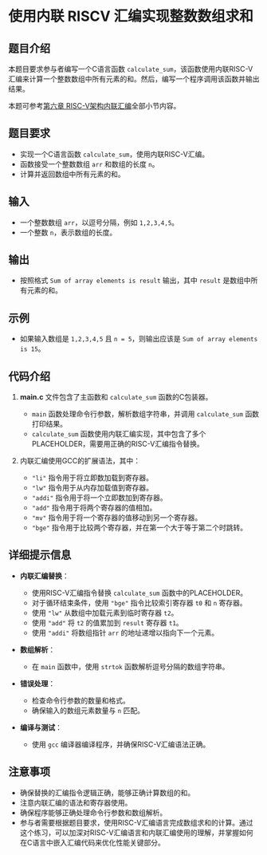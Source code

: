 # 使用内联 RISCV 汇编实现整数数组求和

## 题目介绍

本题目要求参与者编写一个C语言函数 `calculate_sum`，该函数使用内联RISC-V汇编来计算一个整数数组中所有元素的和。然后，编写一个程序调用该函数并输出结果。

本题可参考[第六章 RISC-V架构内联汇编](../chapter_3.md)全部小节内容。

## 题目要求

- 实现一个C语言函数 `calculate_sum`，使用内联RISC-V汇编。
- 函数接受一个整数数组 `arr` 和数组的长度 `n`。
- 计算并返回数组中所有元素的和。

## 输入

- 一个整数数组 `arr`，以逗号分隔，例如 `1,2,3,4,5`。
- 一个整数 `n`，表示数组的长度。

## 输出

- 按照格式 `Sum of array elements is result` 输出，其中 `result` 是数组中所有元素的和。

## 示例

- 如果输入数组是 `1,2,3,4,5` 且 `n = 5`，则输出应该是 `Sum of array elements is 15`。

## 代码介绍

1. **main.c** 文件包含了主函数和 `calculate_sum` 函数的C包装器。
   - `main` 函数处理命令行参数，解析数组字符串，并调用 `calculate_sum` 函数打印结果。
   - `calculate_sum` 函数使用内联汇编实现，其中包含了多个PLACEHOLDER，需要用正确的RISC-V汇编指令替换。

2. 内联汇编使用GCC的扩展语法，其中：
   - `"li"` 指令用于将立即数加载到寄存器。
   - `"lw"` 指令用于从内存加载值到寄存器。
   - `"addi"` 指令用于将一个立即数加到寄存器。
   - `"add"` 指令用于将两个寄存器的值相加。
   - `"mv"` 指令用于将一个寄存器的值移动到另一个寄存器。
   - `"bge"` 指令用于比较两个寄存器，并在第一个大于等于第二个时跳转。

## 详细提示信息

- **内联汇编替换**：
  - 使用RISC-V汇编指令替换 `calculate_sum` 函数中的PLACEHOLDER。
  - 对于循环结束条件，使用 `"bge"` 指令比较索引寄存器 `t0` 和 `n` 寄存器。
  - 使用 `"lw"` 从数组中加载元素到临时寄存器 `t2`。
  - 使用 `"add"` 将 `t2` 的值累加到 `result` 寄存器 `t1`。
  - 使用 `"addi"` 将数组指针 `arr` 的地址递增以指向下一个元素。

- **数组解析**：
  - 在 `main` 函数中，使用 `strtok` 函数解析逗号分隔的数组字符串。

- **错误处理**：
  - 检查命令行参数的数量和格式。
  - 确保输入的数组元素数量与 `n` 匹配。

- **编译与测试**：
  - 使用 `gcc` 编译器编译程序，并确保RISC-V汇编语法正确。

## 注意事项

- 确保替换的汇编指令逻辑正确，能够正确计算数组的和。
- 注意内联汇编的语法和寄存器使用。
- 确保程序能够正确处理命令行参数和数组解析。
- 参与者需要根据题目要求，使用RISC-V汇编语言完成数组求和的计算。通过这个练习，可以加深对RISC-V汇编语言和内联汇编使用的理解，并掌握如何在C语言中嵌入汇编代码来优化性能关键部分。

